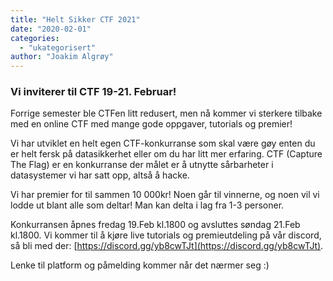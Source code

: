 ```yaml
---
title: "Helt Sikker CTF 2021"
date: "2020-02-01"
categories: 
  - "ukategorisert"
author: "Joakim Algrøy"
---
```


### Vi inviterer til CTF 19-21. Februar!

Forrige semester ble CTFen litt redusert, men nå kommer vi sterkere tilbake med en online CTF med mange gode oppgaver, tutorials og premier!

Vi har utviklet en helt egen CTF-konkurranse som skal være gøy enten du er helt fersk på datasikkerhet eller om du har litt mer erfaring. CTF (Capture The Flag) er en konkurranse der målet er å utnytte sårbarheter i datasystemer vi har satt opp, altså å hacke.

Vi har premier for til sammen 10 000kr! Noen går til vinnerne, og noen vil vi lodde ut blant alle som deltar! Man kan delta i lag fra 1-3 personer.

Konkurransen åpnes fredag 19.Feb kl.1800 og avsluttes søndag 21.Feb kl.1800. Vi kommer til å kjøre live tutorials og premieutdeling på vår discord, så bli med der: [https://discord.gg/yb8cwTJt](https://discord.gg/yb8cwTJt).

Lenke til platform og påmelding kommer når det nærmer seg :)

